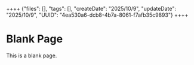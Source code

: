 ++++
{"files": [], "tags": [], "createDate": "2025/10/9", "updateDate": "2025/10/9", "UUID": "4ea530a6-dcb8-4b7a-8061-f7afb35c9893"}
++++

# Blank Page
This is a blank page.
